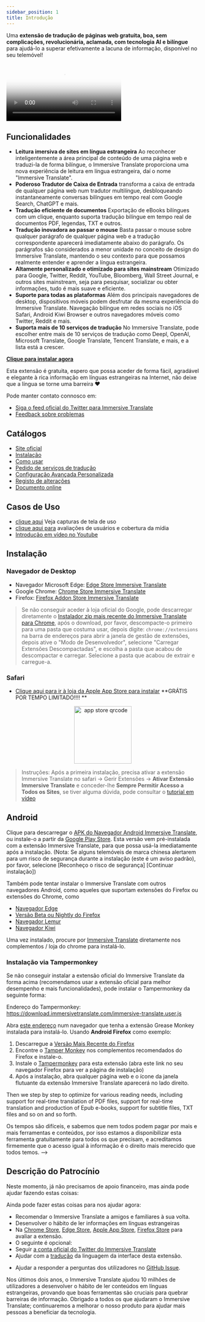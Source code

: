 ```yaml
---
sidebar_position: 1
title: Introdução
---
```


Uma **extensão de tradução de páginas web gratuita, boa, sem complicações, revolucionária, aclamada, com tecnologia AI e bilíngue** para ajudá-lo a superar efetivamente a lacuna de informação, disponível no seu telemóvel!

<video
  controls
  poster="https://immersivetranslate.com/assets/price/video-poster-en.png"
  src="https://s.immersivetranslate.com/assets/uploads/en-kefVSe.mp4"
/>

## Funcionalidades

- **Leitura imersiva de sites em língua estrangeira** Ao reconhecer inteligentemente a área principal de conteúdo de uma página web e traduzi-la de forma bilíngue, o Immersive Translate proporciona uma nova experiência de leitura em língua estrangeira, daí o nome "Immersive Translate".
- **Poderoso Tradutor de Caixa de Entrada** transforma a caixa de entrada de qualquer página web num tradutor multilíngue, desbloqueando instantaneamente conversas bilíngues em tempo real com Google Search, ChatGPT e mais.
- **Tradução eficiente de documentos** Exportação de eBooks bilíngues com um clique, enquanto suporta tradução bilíngue em tempo real de documentos PDF, legendas, TXT e outros.
- **Tradução inovadora ao passar o mouse** Basta passar o mouse sobre qualquer parágrafo de qualquer página web e a tradução correspondente aparecerá imediatamente abaixo do parágrafo. Os parágrafos são considerados a menor unidade no conceito de design do Immersive Translate, mantendo o seu contexto para que possamos realmente entender e aprender a língua estrangeira.
- **Altamente personalizado e otimizado para sites mainstream** Otimizado para Google, Twitter, Reddit, YouTube, Bloomberg, Wall Street Journal, e outros sites mainstream, seja para pesquisar, socializar ou obter informações, tudo é mais suave e eficiente.
- **Suporte para todas as plataformas** Além dos principais navegadores de desktop, dispositivos móveis podem desfrutar da mesma experiência do Immersive Translate. Navegação bilíngue em redes sociais no iOS Safari, Android Kiwi Browser e outros navegadores móveis como Twitter, Reddit e mais.
- **Suporta mais de 10 serviços de tradução** No Immersive Translate, pode escolher entre mais de 10 serviços de tradução como Deepl, OpenAI, Microsoft Translate, Google Translate, Tencent Translate, e mais, e a lista está a crescer.

[**Clique para instalar agora**](/docs/installation/)

Esta extensão é gratuita, espero que possa aceder de forma fácil, agradável e elegante à rica informação em línguas estrangeiras na Internet, não deixe que a língua se torne uma barreira ❤️

Pode manter contato connosco em:

<!-- - [Subscreva o Immersive Translate por Email](https://immersivetranslate.substack.com/) Receba as últimas atualizações e (benefícios) de forma oportuna. -->

- [Siga o feed oficial do Twitter para Immersive Translate](https://twitter.com/immersivetrans)
  <!-- - [Siga o canal do Telegram](https://t.me/immersivetranslate) Receba as últimas notícias! -->
  <!-- - [Junte-se ao grupo do Telegram](https://t.me/+rq848Z09nehlOTgx) para participar em discussões sobre funcionalidades. -->
- [Feedback sobre problemas](https://github.com/immersive-translate/immersive-translate/issues/)

## Catálogos

- [Site oficial](https://immersivetranslate.com/en/?force=1)
- [Instalação](/docs/installation/)
- [Como usar](/docs/usage/)
- [Pedido de serviços de tradução](/docs/services/)
- [Configuração Avançada Personalizada](/docs/advanced/)
- [Registo de alterações](/docs/CHANGELOG/)
- [Documento online](/docs/)

## Casos de Uso

<!-- - [Saiba mais sobre as mudanças que aconteceram ao utilizador Xiao Zhang após um mês de uso do Immersive Translate](#user-xiao-zhangs-story) -->

- [clique aqui](/docs/usecase/) Veja capturas de tela de uso
- [clique aqui para](/docs/review/) avaliações de usuários e cobertura da mídia
- [Introdução em vídeo no Youtube](https://www.youtube.com/watch?v=SHznc5kQCM4&ab_channel=ImmersiveTranslate)

## Instalação

### Navegador de Desktop

- Navegador Microsoft Edge: [Edge Store Immersive Translate](https://microsoftedge.microsoft.com/addons/detail/amkbmndfnliijdhojkpoglbnaaahippg)
- Google Chrome: [Chrome Store Immersive Translate](https://chrome.google.com/webstore/detail/immersive-translate/bpoadfkcbjbfhfodiogcnhhhpibjhbnh)
- Firefox: [Firefox Addon Store Immersive Translate](https://addons.mozilla.org/firefox/addon/immersive-translate/)

> Se não conseguir aceder à loja oficial do Google, pode descarregar diretamente o [Instalador zip mais recente do Immersive Translate para Chrome](https://download.immersivetranslate.com/latest/chrome-immersive-translate.zip), após o download, por favor, descompacte-o primeiro para uma pasta que costuma usar, depois digite: `chrome://extensions` na barra de endereços para abrir a janela de gestão de extensões, depois ative o "Modo de Desenvolvedor", selecione "Carregar Extensões Descompactadas", e escolha a pasta que acabou de descompactar e carregar. Selecione a pasta que acabou de extrair e carregue-a.

### Safari

- [Clique aqui para ir à loja da Apple App Store para instalar](https://apps.apple.com/app/immersive-translate/id6447957425) \*\*GRÁTIS POR TEMPO LIMITADO!!!! \*\*

<div align="center">
<img src="https://s.immersivetranslate.com/static/official-static/assets/immersive-app-store.png" width="150" alt="app store qrcode" />
</div>

> Instruções: Após a primeira instalação, precisa ativar a extensão Immersive Translate no safari -> Gerir Extensões -> **Ativar Extensão Immersive Translate** e conceder-lhe **Sempre Permitir Acesso a Todos os Sites**, se tiver alguma dúvida, pode consultar o [tutorial em vídeo](https://s.immersivetranslate.com/videos/ios_safari_turorial_en.mp4)

## Android

Clique para descarregar o [APK do Navegador Android Immersive Translate](https://immersivetranslate.com/android/), ou instale-o a partir da [Google Play Store](https://play.google.com/store/apps/details?id=com.immersivetranslate.browser&utm_campaign=official). Esta versão vem pré-instalada com a extensão Immersive Translate, para que possa usá-la imediatamente após a instalação. (Nota: Se alguns telemóveis de marca chinesa alertarem para um risco de segurança durante a instalação (este é um aviso padrão), por favor, selecione [Reconheço o risco de segurança] [Continuar instalação])

Também pode tentar instalar o Immersive Translate com outros navegadores Android, como aqueles que suportam extensões do Firefox ou extensões do Chrome, como

- [Navegador Edge](https://www.microsoft.com/edge/emmx/immersivetranslatecollaboration)
- [Versão Beta ou Nightly do Firefox](https://www.mozilla.org/firefox/channel/android/)
- [Navegador Lemur](https://lemurbrowser.com/)
- [Navegador Kiwi](https://kiwibrowser.com/)

Uma vez instalado, procure por [Immersive Translate](https://chrome.google.com/webstore/detail/immersive-translate/bpoadfkcbjbfhfodiogcnhhhpibjhbnh) diretamente nos complementos / loja do chrome para instalá-lo.

### Instalação via Tampermonkey

Se não conseguir instalar a extensão oficial do Immersive Translate da forma acima (recomendamos usar a extensão oficial para melhor desempenho e mais funcionalidades), pode instalar o Tampermonkey da seguinte forma:

Endereço do Tampermonkey: https://download.immersivetranslate.com/immersive-translate.user.js

Abra [este endereço](https://download.immersivetranslate.com/immersive-translate.user.js) num navegador que tenha a extensão Grease Monkey instalada para instalá-lo. Usando **Android Firefox** como exemplo:

1. Descarregue a [Versão Mais Recente do Firefox](https://www.mozilla.org/firefox/browsers/mobile/android/)
2. Encontre o [Tamper Monkey](https://www.tampermonkey.net/) nos complementos recomendados do Firefox e instale-o.
3. Instale o [Tampermonkey](https://download.immersivetranslate.com/immersive-translate.user.js) para esta extensão (abra este link no seu navegador Firefox para ver a página de instalação)
4. Após a instalação, abra qualquer página web e o ícone da janela flutuante da extensão Immersive Translate aparecerá no lado direito.

Then we step by step to optimize for various reading needs, including support for real-time translation of PDF files, support for real-time translation and production of Epub e-books, support for subtitle files, TXT files and so on and so forth.

Os tempos são difíceis, e sabemos que nem todos podem pagar por mais e mais ferramentas e conteúdos, por isso estamos a disponibilizar esta ferramenta gratuitamente para todos os que precisam, e acreditamos firmemente que o acesso igual à informação é o direito mais merecido que todos temos. -->

## Descrição do Patrocínio

Neste momento, já não precisamos de apoio financeiro, mas ainda pode ajudar fazendo estas coisas:

Ainda pode fazer estas coisas para nos ajudar agora:

- Recomendar o Immersive Translate a amigos e familiares à sua volta.
- Desenvolver o hábito de ler informações em línguas estrangeiras
- Na [Chrome Store](https://chrome.google.com/webstore/detail/immersive-translate/bpoadfkcbjbfhfodiogcnhhhpibjhbnh), [Edge Store](https://microsoftedge.microsoft.com/addons/detail/immersive-translate-web-/amkbmndfnliijdhojkpoglbnaaahippg), [Apple App Store](https://apps.apple.com/app/id6447957425), [Firefox Store](https://addons.mozilla.org/firefox/addon/immersive-translate/) para avaliar a extensão.
- O seguinte é opcional:
  <!-- - Subscrever o [email oficial do Immersive Translate](https://immersivetranslate.substack.com/) -->
  <!-- - [Juntar-se ao canal do Telegram](https://t.me/immersivetranslate) -->
- Seguir [a conta oficial do Twitter do Immersive Translate](https://twitter.com/immersivetrans)
- Ajudar com a [tradução](https://crowdin.com/project/immersive-translate) da linguagem da interface desta extensão.
<!-- - Ajudar a responder a perguntas dos utilizadores nos [Grupos do Telegram](https://t.me/+rq848Z09nehlOTgx). -->
- Ajudar a responder a perguntas dos utilizadores no [GitHub Issue](https://github.com/immersive-translate/immersive-translate/issues).

Nos últimos dois anos, o Immersive Translate ajudou 10 milhões de utilizadores a desenvolver o hábito de ler conteúdos em línguas estrangeiras, provando que boas ferramentas são cruciais para quebrar barreiras de informação. Obrigado a todos os que ajudaram o Immersive Translate; continuaremos a melhorar o nosso produto para ajudar mais pessoas a beneficiar da tecnologia.